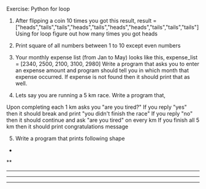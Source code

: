Exercise: Python for loop
1. After flipping a coin 10 times you got this result,
result = ["heads","tails","tails","heads","tails","heads","heads","tails","tails","tails"]
Using for loop figure out how many times you got heads

2. Print square of all numbers between 1 to 10 except even numbers

3. Your monthly expense list (from Jan to May) looks like this,
expense_list = [2340, 2500, 2100, 3100, 2980]
Write a program that asks you to enter an expense amount and program should tell you in which month that expense occurred. If expense is not found then it should print that as well.

4. Lets say you are running a 5 km race. Write a program that,

Upon completing each 1 km asks you "are you tired?"
If you reply "yes" then it should break and print "you didn't finish the race"
If you reply "no" then it should continue and ask "are you tired" on every km
If you finish all 5 km then it should print congratulations message

5. Write a program that prints following shape

*
**
***
****
*****